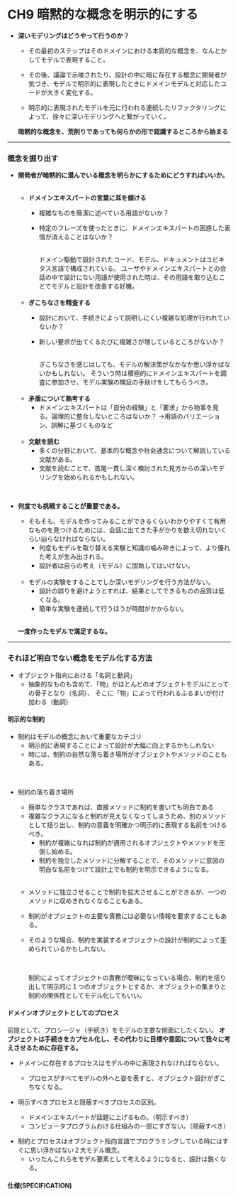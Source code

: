 # CH9 暗黙的な概念を明示的にする

* <b>深いモデリングはどうやって行うのか？</b>
    * その最初のステップはそのドメインにおける本質的な概念を、なんとかしてモデルで表現すること。

    * その後、議論で示唆されたり、設計の中に暗に存在する概念に開発者が気づき、モデルで明示的に表現したときにドメインモデルと対応したコードが大きく変化する。
    * 明示的に表現されたモデルを元に行われる連続したリファクタリングによって、徐々に深いモデリングへと繋がっていく。

    <b>暗黙的な概念を、荒削りであっても何らかの形で認識するところから始まる</b>

---

### 概念を掘り出す

* <b>開発者が暗黙的に潜んでいる概念を明らかにするためにどうすればいいか。</b>
    
    <br>

    * <b>ドメインエキスパートの言葉に耳を傾ける</b>
        * 複雑なものを簡潔に述べている用語がないか？
        * 特定のフレーズを使ったときに、ドメインエキスパートの困惑した表情が消えることはないか？

            <br>
            ドメイン駆動で設計されたコード、モデル、ドキュメントはユビキタス言語で構成されている。
            ユーザやドメインエキスパートとの会話の中で設計にない用語が使用された時は、その用語を取り込むことでモデルと設計を改善する好機。
    
    <br>
    
    * <b>ぎこちなさを精査する</b>
        * 設計において、手続きによって説明しにくい複雑な処理が行われていないか？
        * 新しい要求が出てくるたびに複雑さが増しているところがないか？

            <br>
            ぎこちなさを感じはしても、モデルの解決策がなかなか思い浮かばないかもしれない。
            そういう時は積極的にドメインエキスパートを調査に参加させ、モデル実験の検証の手助けをしてもらうべき。

    <br>

    * <b>矛盾について熟考する</b>
        * ドメインエキスパートは「自分の経験」と「要求」から物事を見る。論理的に整合しないところはないか？
            →用語のバリエーション、誤解に基づくものなど
        
    <br>

    * <b>文献を読む</b>
        * 多くの分野において、基本的な概念や社会通念について解説している文献がある。
        * 文献を読むことで、首尾一貫し深く検討された見方からの深いモデリングを始められるかもしれない。

<br>

* <b>何度でも挑戦することが重要である。</b>
    * そもそも、モデルを作ってみることができるくらいわかりやすくて有用なものを見つけるためには、会話に出てきた手がかりを数え切れないくらい辿らなければならない。
        - 何度もモデルを取り替える実験と知識の噛み砕きによって、より優れた考えが生み出される。
        - 設計者は自らの考え（モデル）に固執してはいけない。

    <br>
    
    * モデルの実験をすることでしか深いモデリングを行う方法がない。
        - 設計の誤りを避けようとすれば、結果としてできるものの品質は低くなる。
        - 簡単な実験を連続して行うほうが時間がかからない。

    <br>

    <b>一度作ったモデルで満足するな。</b>



---

### それほど明白でない概念をモデル化する方法

* オブジェクト指向における「名詞と動詞」
    * 抽象的なものも含めて、「物」がほとんどのオブジェクトモデルにとっての骨子となり（名詞）、
    そこに「物」によって行われるふるまいが付け加わる（動詞）

#### 明示的な制約

* 制約はモデルの概念において重要なカテゴリ
    * 明示的に表現することによって設計が大幅に向上するかもしれない
    * 時には、制約の自然な落ち着き場所がオブジェクトやメソッドのこともある。

<br>

* 制約の落ち着き場所
    * 簡単なクラスであれば、直接メソッドに制約を書いても明白である
    * 複雑なクラスになると制約が見えなくなってしまうため、別のメソッドとして括り出し、制約の意義を明確かつ明示的に表現する名前をつけるべき。
        * 制約が複雑になれば制約が適用されるオブジェクトやメソッドを圧倒し始める。
        * 制約を独立したメソッドに分解することで、そのメソッドに意図の明白な名前をつけて設計上でも制約を明示できるようになる。

    <br>

    - メソッドに独立させることで制約を拡大させることができるが、一つのメソッドに収めきれなくなることもある。
    - 制約がオブジェクトの主要な責務には必要ない情報を要求することもある。

    - そのような場合、制約を実装するオブジェクトの設計が制約によって歪められているかもしれない。

        <br>

        制約によってオブジェクトの責務が曖昧になっている場合、制約を括り出して明示的に１つのオブジェクトとするか、オブジェクトの集まりと制約の関係性としてモデル化してもいい。

#### ドメインオブジェクトとしてのプロセス

前提として、プロシージャ（手続き）をモデルの主要な側面にしたくない。
<b>オブジェクトは手続きをカプセル化し、その代わりに目標や意図について我々に考えさせるために存在する。</b>

* ドメインに存在するプロセスはモデルの中に表現されなければならない。

    - プロセスがすべてモデルの外へと姿を表すと、オブジェクト設計がぎこちなくなる。

* 明示すべきプロセスと隠蔽すべきプロセスの区別。

    * ドメインエキスパートが話題に上げるもの。（明示すべき）
    * コンピュータプログラムおける仕組みの一部にすぎない。（隠蔽すべき）

- 制約とプロセスはオブジェクト指向言語でプログラミングしている時にはすぐに思い浮かばない２大モデル概念。
    - いったんこれらをモデル要素として考えるようになると、設計は鋭くなる。

#### 仕様(SPECIFICATION)